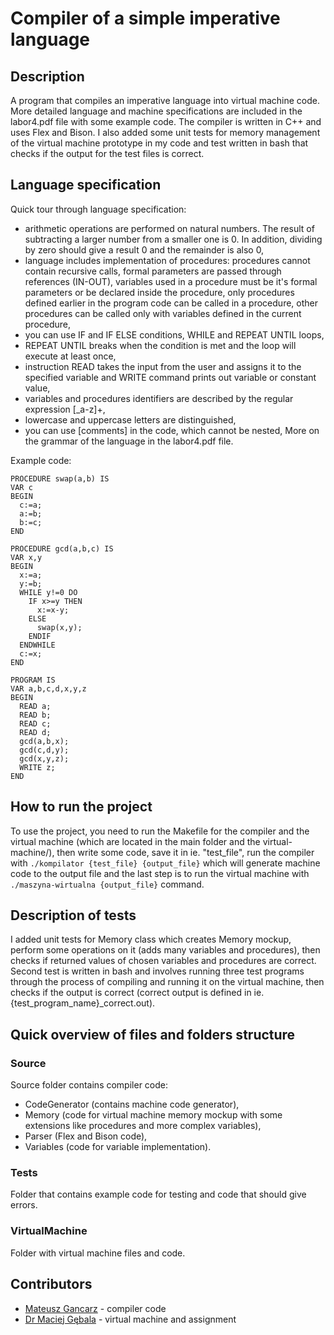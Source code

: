 # Compiler of a simple imperative language
## Description
A program that compiles an imperative language into virtual machine code. More detailed language and machine specifications are included in the labor4.pdf file with some example code. The compiler is written in C++ and uses Flex and Bison. I also added some unit tests for memory management of the virtual machine prototype in my code and test written in bash that checks if the output for the test files is correct.

## Language specification

Quick tour through language specification:
- arithmetic operations are performed on natural numbers. The result of subtracting a larger number from a smaller one is 0. In addition, dividing by zero should give a result 0 and the remainder is also 0,
- language includes implementation of procedures: procedures cannot contain recursive calls, formal parameters are passed through references (IN-OUT), variables used in a procedure must be it's formal parameters or be declared inside the procedure, only procedures defined earlier in the program code can be called in a procedure, other procedures can be called only with variables defined in the current procedure,
- you can use IF and IF ELSE conditions, WHILE and REPEAT UNTIL loops, 
- REPEAT UNTIL breaks when the condition is met and the loop will execute at least once,
- instruction READ takes the input from the user and assigns it to the specified variable and WRITE command prints out variable or constant value,
- variables and procedures identifiers are described by the regular expression [_a-z]+,
- lowercase and uppercase letters are distinguished,
- you can use [comments] in the code, which cannot be nested,
More on the grammar of the language in the labor4.pdf file.

Example code:
```
PROCEDURE swap(a,b) IS
VAR c
BEGIN
  c:=a;
  a:=b;
  b:=c;
END

PROCEDURE gcd(a,b,c) IS
VAR x,y
BEGIN
  x:=a;
  y:=b;
  WHILE y!=0 DO
    IF x>=y THEN 
      x:=x-y;
    ELSE 
      swap(x,y);
    ENDIF
  ENDWHILE
  c:=x;
END

PROGRAM IS
VAR a,b,c,d,x,y,z
BEGIN
  READ a;
  READ b;
  READ c;
  READ d;
  gcd(a,b,x);
  gcd(c,d,y);
  gcd(x,y,z);
  WRITE z;
END
```

## How to run the project
 To use the project, you need to run the Makefile for the compiler and the virtual machine (which are located in the main folder and the virtual-machine/), then write some code, save it in ie. "test_file", run the compiler with `./kompilator {test_file} {output_file}` which will generate machine code to the output file and the last step is to run the virtual machine with `./maszyna-wirtualna {output_file}` command.
 
## Description of tests

I added unit tests for Memory class which creates Memory mockup, perform some operations on it (adds many variables and procedures), then checks if returned values of chosen variables and procedures are correct. Second test is written in bash and involves running three test programs through the process of compiling and running it on the virtual machine, then checks if the output is correct (correct output is defined in ie. {test_program_name}_correct.out).

## Quick overview of files and folders structure

### Source

Source folder contains compiler code:
- CodeGenerator (contains machine code generator),
- Memory (code for virtual machine memory mockup with some extensions like procedures and more complex variables),
- Parser (Flex and Bison code),
- Variables (code for variable implementation).

### Tests
Folder that contains example code for testing and code that should give errors.

### VirtualMachine
Folder with virtual machine files and code.

## Contributors
* [Mateusz Gancarz](https://github.com/magancarz) - compiler code
* [Dr Maciej Gębala](https://cs.pwr.edu.pl/gebala/) - virtual machine and assignment